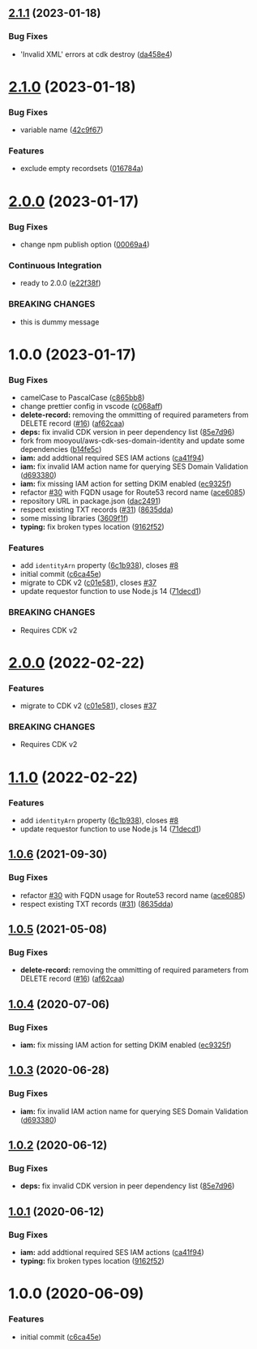 ## [2.1.1](https://github.com/common-creation/aws-cdk-ses-domain-identity/compare/v2.1.0...v2.1.1) (2023-01-18)


### Bug Fixes

* 'Invalid XML' errors at cdk destroy ([da458e4](https://github.com/common-creation/aws-cdk-ses-domain-identity/commit/da458e4de720f54202e5a9cd378bcaec7500ba37))

# [2.1.0](https://github.com/common-creation/aws-cdk-ses-domain-identity/compare/v2.0.0...v2.1.0) (2023-01-18)


### Bug Fixes

* variable name ([42c9f67](https://github.com/common-creation/aws-cdk-ses-domain-identity/commit/42c9f67878038c5ae02ff75f82b305bab97e7e1e))


### Features

* exclude empty recordsets ([016784a](https://github.com/common-creation/aws-cdk-ses-domain-identity/commit/016784a00969fa8d4fc3555e560fb24a95cdaaf7))

# [2.0.0](https://github.com/common-creation/aws-cdk-ses-domain-identity/compare/v1.0.0...v2.0.0) (2023-01-17)


### Bug Fixes

* change npm publish option ([00069a4](https://github.com/common-creation/aws-cdk-ses-domain-identity/commit/00069a4bff4f20269e31988bca0635b4534a6de4))


### Continuous Integration

* ready to 2.0.0 ([e22f38f](https://github.com/common-creation/aws-cdk-ses-domain-identity/commit/e22f38fedbd68e3cf34dee4a9f8d1f71a5d2eb4f))


### BREAKING CHANGES

* this is dummy message

# 1.0.0 (2023-01-17)


### Bug Fixes

* camelCase to PascalCase ([c865bb8](https://github.com/common-creation/aws-cdk-ses-domain-identity/commit/c865bb830ea466ef5cbc465e594130cd01e1904e))
* change prettier config in vscode ([c068aff](https://github.com/common-creation/aws-cdk-ses-domain-identity/commit/c068aff5eb2546d87b9a3b6a10dde5053c7020e1))
* **delete-record:** removing the ommitting of required parameters from DELETE record ([#16](https://github.com/common-creation/aws-cdk-ses-domain-identity/issues/16)) ([af62caa](https://github.com/common-creation/aws-cdk-ses-domain-identity/commit/af62caabe18b36f7f5f2bca1b1c1e7ac96c080b3))
* **deps:** fix invalid CDK version in peer dependency list ([85e7d96](https://github.com/common-creation/aws-cdk-ses-domain-identity/commit/85e7d969ca06eac696349a2fa6b7d88ed53ffeca))
* fork from mooyoul/aws-cdk-ses-domain-identity and update some dependencies ([b14fe5c](https://github.com/common-creation/aws-cdk-ses-domain-identity/commit/b14fe5ce12d4766927bfd4eaaaef3ae541bcfe6f))
* **iam:** add addtional required SES IAM actions ([ca41f94](https://github.com/common-creation/aws-cdk-ses-domain-identity/commit/ca41f94e62e2a271e367d748be8b0c5a8efce882))
* **iam:** fix invalid IAM action name for querying SES Domain Validation ([d693380](https://github.com/common-creation/aws-cdk-ses-domain-identity/commit/d693380dab2f83c9906e2e9922ab9539f0434c7e))
* **iam:** fix missing IAM action for setting DKIM enabled ([ec9325f](https://github.com/common-creation/aws-cdk-ses-domain-identity/commit/ec9325ffc27d874128bd4e6a4b7aea6d224daad5))
* refactor [#30](https://github.com/common-creation/aws-cdk-ses-domain-identity/issues/30) with FQDN usage for Route53 record name ([ace6085](https://github.com/common-creation/aws-cdk-ses-domain-identity/commit/ace6085456b9740bf5e2faa4d6e1d2d6218a0c24))
* repository URL in package.json ([dac2491](https://github.com/common-creation/aws-cdk-ses-domain-identity/commit/dac2491ce67726b591d43129745100b0a1e578cd))
* respect existing TXT records ([#31](https://github.com/common-creation/aws-cdk-ses-domain-identity/issues/31)) ([8635dda](https://github.com/common-creation/aws-cdk-ses-domain-identity/commit/8635ddaab94c2e83cbfae344b9403050b6356688))
* some missing libraries ([3609f1f](https://github.com/common-creation/aws-cdk-ses-domain-identity/commit/3609f1fb502acd0110ec885e8aa61d38c1d9cffb))
* **typing:** fix broken types location ([9162f52](https://github.com/common-creation/aws-cdk-ses-domain-identity/commit/9162f52793ee45e78dc09f9804f12eb315859322))


### Features

* add `identityArn` property ([6c1b938](https://github.com/common-creation/aws-cdk-ses-domain-identity/commit/6c1b938a61feba472c22b3336cc9de5e7f1f2894)), closes [#8](https://github.com/common-creation/aws-cdk-ses-domain-identity/issues/8)
* initial commit ([c6ca45e](https://github.com/common-creation/aws-cdk-ses-domain-identity/commit/c6ca45e9d153fa6b7e68c2f71f045e4926e0f4ee))
* migrate to CDK v2 ([c01e581](https://github.com/common-creation/aws-cdk-ses-domain-identity/commit/c01e581d2fbf0ddb58f4e90dbb67ef644d0097bc)), closes [#37](https://github.com/common-creation/aws-cdk-ses-domain-identity/issues/37)
* update requestor function to use Node.js 14 ([71decd1](https://github.com/common-creation/aws-cdk-ses-domain-identity/commit/71decd18c9529f3c046038dee295d7da7e4f8288))


### BREAKING CHANGES

* Requires CDK v2

# [2.0.0](https://github.com/mooyoul/aws-cdk-ses-domain-identity/compare/v1.1.0...v2.0.0) (2022-02-22)


### Features

* migrate to CDK v2 ([c01e581](https://github.com/mooyoul/aws-cdk-ses-domain-identity/commit/c01e581d2fbf0ddb58f4e90dbb67ef644d0097bc)), closes [#37](https://github.com/mooyoul/aws-cdk-ses-domain-identity/issues/37)


### BREAKING CHANGES

* Requires CDK v2

# [1.1.0](https://github.com/mooyoul/aws-cdk-ses-domain-identity/compare/v1.0.6...v1.1.0) (2022-02-22)


### Features

* add `identityArn` property ([6c1b938](https://github.com/mooyoul/aws-cdk-ses-domain-identity/commit/6c1b938a61feba472c22b3336cc9de5e7f1f2894)), closes [#8](https://github.com/mooyoul/aws-cdk-ses-domain-identity/issues/8)
* update requestor function to use Node.js 14 ([71decd1](https://github.com/mooyoul/aws-cdk-ses-domain-identity/commit/71decd18c9529f3c046038dee295d7da7e4f8288))

## [1.0.6](https://github.com/mooyoul/aws-cdk-ses-domain-identity/compare/v1.0.5...v1.0.6) (2021-09-30)


### Bug Fixes

* refactor [#30](https://github.com/mooyoul/aws-cdk-ses-domain-identity/issues/30) with FQDN usage for Route53 record name ([ace6085](https://github.com/mooyoul/aws-cdk-ses-domain-identity/commit/ace6085456b9740bf5e2faa4d6e1d2d6218a0c24))
* respect existing TXT records ([#31](https://github.com/mooyoul/aws-cdk-ses-domain-identity/issues/31)) ([8635dda](https://github.com/mooyoul/aws-cdk-ses-domain-identity/commit/8635ddaab94c2e83cbfae344b9403050b6356688))

## [1.0.5](https://github.com/mooyoul/aws-cdk-ses-domain-identity/compare/v1.0.4...v1.0.5) (2021-05-08)


### Bug Fixes

* **delete-record:** removing the ommitting of required parameters from DELETE record ([#16](https://github.com/mooyoul/aws-cdk-ses-domain-identity/issues/16)) ([af62caa](https://github.com/mooyoul/aws-cdk-ses-domain-identity/commit/af62caabe18b36f7f5f2bca1b1c1e7ac96c080b3))

## [1.0.4](https://github.com/mooyoul/aws-cdk-ses-domain-identity/compare/v1.0.3...v1.0.4) (2020-07-06)


### Bug Fixes

* **iam:** fix missing IAM action for setting DKIM enabled ([ec9325f](https://github.com/mooyoul/aws-cdk-ses-domain-identity/commit/ec9325ffc27d874128bd4e6a4b7aea6d224daad5))

## [1.0.3](https://github.com/mooyoul/aws-cdk-ses-domain-identity/compare/v1.0.2...v1.0.3) (2020-06-28)


### Bug Fixes

* **iam:** fix invalid IAM action name for querying SES Domain Validation ([d693380](https://github.com/mooyoul/aws-cdk-ses-domain-identity/commit/d693380dab2f83c9906e2e9922ab9539f0434c7e))

## [1.0.2](https://github.com/mooyoul/aws-cdk-ses-domain-identity/compare/v1.0.1...v1.0.2) (2020-06-12)


### Bug Fixes

* **deps:** fix invalid CDK version in peer dependency list ([85e7d96](https://github.com/mooyoul/aws-cdk-ses-domain-identity/commit/85e7d969ca06eac696349a2fa6b7d88ed53ffeca))

## [1.0.1](https://github.com/mooyoul/aws-cdk-ses-domain-identity/compare/v1.0.0...v1.0.1) (2020-06-12)


### Bug Fixes

* **iam:** add addtional required SES IAM actions ([ca41f94](https://github.com/mooyoul/aws-cdk-ses-domain-identity/commit/ca41f94e62e2a271e367d748be8b0c5a8efce882))
* **typing:** fix broken types location ([9162f52](https://github.com/mooyoul/aws-cdk-ses-domain-identity/commit/9162f52793ee45e78dc09f9804f12eb315859322))

# 1.0.0 (2020-06-09)


### Features

* initial commit ([c6ca45e](https://github.com/mooyoul/aws-cdk-ses-domain-identity/commit/c6ca45e9d153fa6b7e68c2f71f045e4926e0f4ee))
